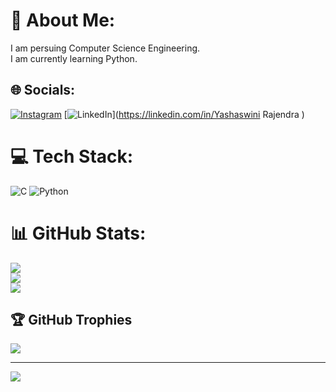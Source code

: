 # 💫 About Me:
I am persuing Computer Science Engineering. <br>I am currently learning Python.


## 🌐 Socials:
[![Instagram](https://img.shields.io/badge/Instagram-%23E4405F.svg?logo=Instagram&logoColor=white)](https://instagram.com/Yrgowda.450) [![LinkedIn](https://img.shields.io/badge/LinkedIn-%230077B5.svg?logo=linkedin&logoColor=white)](https://linkedin.com/in/Yashaswini Rajendra ) 

# 💻 Tech Stack:
![C](https://img.shields.io/badge/c-%2300599C.svg?style=for-the-badge&logo=c&logoColor=white) ![Python](https://img.shields.io/badge/python-3670A0?style=for-the-badge&logo=python&logoColor=ffdd54)
# 📊 GitHub Stats:
![](https://github-readme-stats.vercel.app/api?username=Yashaswini3035&theme=dark&hide_border=false&include_all_commits=true&count_private=true)<br/>
![](https://github-readme-streak-stats.herokuapp.com/?user=Yashaswini3035&theme=dark&hide_border=false)<br/>
![](https://github-readme-stats.vercel.app/api/top-langs/?username=Yashaswini3035&theme=dark&hide_border=false&include_all_commits=true&count_private=true&layout=compact)

## 🏆 GitHub Trophies
![](https://github-profile-trophy.vercel.app/?username=Yashaswini3035&theme=radical&no-frame=false&no-bg=true&margin-w=4)

---
[![](https://visitcount.itsvg.in/api?id=Yashaswini3035&icon=0&color=0)](https://visitcount.itsvg.in)

